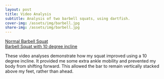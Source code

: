 ```yaml
---
layout: post
title: Video Analysis
subtitle: Analysis of two barbell squats, using dartfish. 
cover-img: /assets/img/barbell.jpg
share-img: /assets/img/barbell.jpg
---
```


[Normal Barbell Squat](https://dartfi.sh/F7lZDwcVs85)  
[Barbell Squat with 10 degree incline](https://dartfi.sh/vJubmYuSVn4)

These video analyses demonstrate how my squat improved using a 10 degree incline. It provided me some extra ankle mobility and prevented my body from shifting forward. This allowed the bar to remain vertically stacked above my feet, rather than ahead.
